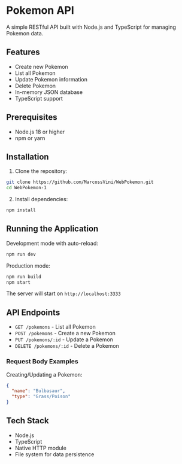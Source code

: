 # Pokemon API

A simple RESTful API built with Node.js and TypeScript for managing Pokemon data.

## Features

- Create new Pokemon
- List all Pokemon
- Update Pokemon information
- Delete Pokemon
- In-memory JSON database
- TypeScript support

## Prerequisites

- Node.js 18 or higher
- npm or yarn

## Installation

1. Clone the repository:
```bash
git clone https://github.com/MarcossVini/WebPokemon.git
cd WebPokemon-1
```

2. Install dependencies:
```bash
npm install
```

## Running the Application

Development mode with auto-reload:
```bash
npm run dev
```

Production mode:
```bash
npm run build
npm start
```

The server will start on `http://localhost:3333`

## API Endpoints

- `GET /pokemons` - List all Pokemon
- `POST /pokemons` - Create a new Pokemon
- `PUT /pokemons/:id` - Update a Pokemon
- `DELETE /pokemons/:id` - Delete a Pokemon

### Request Body Examples

Creating/Updating a Pokemon:
```json
{
  "name": "Bulbasaur",
  "type": "Grass/Poison"
}
```

## Tech Stack

- Node.js
- TypeScript
- Native HTTP module
- File system for data persistence
